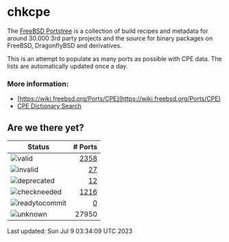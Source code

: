 # chkcpe

The [FreeBSD Portstree](https://cgit.freebsd.org/ports) is a collection of build recipes
and metadata for around 30.000 3rd party projects and the source for binary packages on
FreeBSD, DragonflyBSD and derivatives.

This is an attempt to populate as many ports as possible with CPE data. The lists are
automatically updated once a day.

### More information:
* [https://wiki.freebsd.org/Ports/CPE](https://wiki.freebsd.org/Ports/CPE)
* [CPE Dictionary Search](http://web.nvd.nist.gov/view/cpe/search)


## Are we there yet?

| Status                                                              | # Ports                                                                |
| --------------------------------------------------------------------| ---------------------------------------------------------------------: |
| ![valid](https://img.shields.io/badge/valid-brightgreen)            | [2358](https://github.com/decke/chkcpe/wiki/valid)                 |
| ![invalid](https://img.shields.io/badge/invalid-red)                | [27](https://github.com/decke/chkcpe/wiki/invalid)             |
| ![deprecated](https://img.shields.io/badge/deprecated-red)          | [12](https://github.com/decke/chkcpe/wiki/deprecated)       |
| ![checkneeded](https://img.shields.io/badge/checkneeded-orange)     | [1216](https://github.com/decke/chkcpe/wiki/checkneeded)     |
| ![readytocommit](https://img.shields.io/badge/readytocommit-orange) | [0](https://github.com/decke/chkcpe/wiki/readytocommit) |
| ![unknown](https://img.shields.io/badge/unknown-grey)               | 27950 | |

Last updated: Sun Jul  9 03:34:09 UTC 2023
